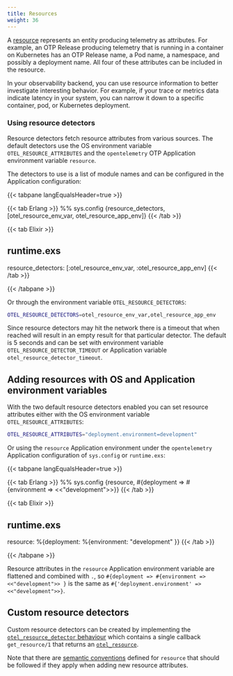 ```yaml
---
title: Resources
weight: 36
---
```


A [resource](/docs/reference/specification/overview/#resources) represents an
entity producing telemetry as attributes. For example, an OTP Release
producing telemetry that is running in a container on Kubernetes has an OTP
Release name, a Pod name, a namespace, and possibly a deployment name. All four
of these attributes can be included in the resource.

In your observability backend, you can use resource information to better
investigate interesting behavior. For example, if your trace or metrics data
indicate latency in your system, you can narrow it down to a specific container,
pod, or Kubernetes deployment.

### Using resource detectors

Resource detectors fetch resource attributes from various sources. The default
detectors use the OS environment variable `OTEL_RESOURCE_ATTRIBUTES` and the
`opentelemetry` OTP Application environment variable `resource`.

The detectors to use is a list of module names and can be configured in the
Application configuration:

<!-- prettier-ignore-start -->
{{< tabpane langEqualsHeader=true >}}

{{< tab Erlang >}}
%% sys.config
{resource_detectors, [otel_resource_env_var, otel_resource_app_env]}
{{< /tab >}}

{{< tab Elixir >}}
## runtime.exs
resource_detectors: [:otel_resource_env_var, :otel_resource_app_env]
{{< /tab >}}

{{< /tabpane >}}
<!-- prettier-ignore-end -->

Or through the environment variable `OTEL_RESOURCE_DETECTORS`:

```sh
OTEL_RESOURCE_DETECTORS=otel_resource_env_var,otel_resource_app_env
```

Since resource detectors may hit the network there is a timeout that when
reached will result in an empty result for that particular detector. The default
is 5 seconds and can be set with environment variable
`OTEL_RESOURCE_DETECTOR_TIMEOUT` or Application variable
`otel_resource_detector_timeout`.

## Adding resources with OS and Application environment variables

With the two default resource detectors enabled you can set resource attributes
either with the OS environment variable `OTEL_RESOURCE_ATTRIBUTES`:

```sh
OTEL_RESOURCE_ATTRIBUTES="deployment.environment=development"
```

Or using the `resource` Application environment under the `opentelemetry`
Application configuration of `sys.config` or `runtime.exs`:

<!-- prettier-ignore-start -->
{{< tabpane langEqualsHeader=true >}}

{{< tab Erlang >}}
%% sys.config
{resource, #{deployment => #{environment => <<"development">>}}
{{< /tab >}}

{{< tab Elixir >}}
## runtime.exs
resource: %{deployment: %{environment: "development" }}
{{< /tab >}}

{{< /tabpane >}}
<!-- prettier-ignore-end -->

Resource attributes in the `resource` Application environment variable are
flattened and combined with `.`, so
`#{deployment => #{environment => <<"development">> }` is the same as
`#{'deployment.environment' => <<"development">>}`.

## Custom resource detectors

Custom resource detectors can be created by implementing the
[`otel_resource_detector` behaviour](https://hexdocs.pm/opentelemetry/1.3.0/otel_resource_detector.html#callbacks)
which contains a single callback `get_resource/1` that returns an
[`otel_resource`](https://hexdocs.pm/opentelemetry/1.3.0/otel_resource.html).

Note that there are
[semantic conventions](/docs/reference/specification/resource/semantic_conventions/)
defined for `resource` that should be followed if they apply when adding new
resource attributes.
